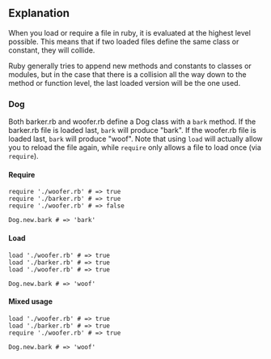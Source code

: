 ## Explanation

When you load or require a file in ruby, it is evaluated at the highest level possible. This means that if two loaded files define the same class or constant, they will collide.

Ruby generally tries to append new methods and constants to classes or modules, but in the case that there is a collision all the way down to the method or function level, the last loaded version will be the one used.

### Dog
Both barker.rb and woofer.rb define a Dog class with a `bark` method. If the barker.rb file is loaded last, `bark` will produce "bark". If the woofer.rb file is loaded last, `bark` will produce "woof". Note that using `load` will actually allow you to reload the file again, while `require` only allows a file to load once (via `require`).

#### Require
```
require './woofer.rb' # => true
require './barker.rb' # => true
require './woofer.rb' # => false

Dog.new.bark # => 'bark'
```

#### Load
```
load './woofer.rb' # => true
load './barker.rb' # => true
load './woofer.rb' # => true

Dog.new.bark # => 'woof'
```

#### Mixed usage
```
load './woofer.rb' # => true
load './barker.rb' # => true
require './woofer.rb' # => true

Dog.new.bark # => 'woof'
```